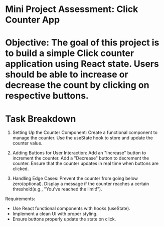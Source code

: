 # Mini Project Assessment: Click Counter App

# Objective: The goal of this project is to build a simple Click counter application using React state. Users should be able to increase or decrease the count by clicking on respective buttons.

# Task Breakdown
1.	Setting Up the Counter Component: Create a functional component to manage the counter. Use the useState hook to store and update the counter value.

2.	Adding Buttons for User Interaction: Add an "Increase" button to increment the counter. Add a "Decrease" button to decrement the counter. Ensure that the counter updates in real time when buttons are clicked.

3.	Handling Edge Cases: Prevent the counter from going below zero(optional). Display a message if the counter reaches a certain threshold(e.g., "You've reached the limit!").

Requirements:
-	Use React functional components with hooks (useState).
-	Implement a clean UI with proper styling. 
-	Ensure buttons properly update the state on click.
